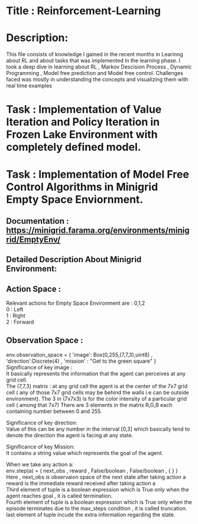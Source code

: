 # Title : Reinforcement-Learning

# Description:
This file consists of knowledge I gained in the recent months in Learinng about RL and about tasks that was implemented in the learning phase.
I took a deep dive in learning about RL , Markov Descision Process , Dynamic Programming , Model free prediction and Model free control.
Challenges faced was mostly in understanding the concepts and visualizing them with real time examples

# Task  : Implementation of Value Iteration and Policy Iteration in Frozen Lake Environment with completely defined model.



# Task : Implementation of Model Free Control Algorithms in Minigrid Empty Space Enviornment.

## Documentation : https://minigrid.farama.org/environments/minigrid/EmptyEnv/
## Detailed Description About Minigrid Environment:
## Action Space : 
Relevant actions for Empty Space Environment are :  0,1,2  
0 : Left   
1 : Right  
2 : Forward  

## Observation Space : 
env.observation_space = { 'image': Box(0,255,(7,7,3),uint8) , 'direction':Discrete(4) , 'mission' : "Get to the green square" }  
Significance of key image :  
It basically represents the information that the agent can perceives at any grid cell.  
The (7,7,3) matrix : at any grid cell the agent is at the center of the 7x7 grid cell ( any of those 7x7 grid cells may be behind the walls i.e can be outside environment). 
The 3 in (7x7x3) is for the color intensity of a particular grid cell ( among that 7x7) There are 3 elements in the matrix R,G,B each containing number between 0 and 255.  

Significance of key direction:  
Value of this can be any number in the interval [0,3] which basically tend to denote the direction the agent is facing at any state.  

Significance of key Mission:    
It contains a string value which represents the goal of the agent.  

When we take any action a:  
env.step(a) = ( next_obs , reward , False/boolean ,  False/boolean , { } )  
Here , next_obs is observaion space of the next state after taking action a   
       reward is the immediate reward received after taking action a   
       Third element of tuple is a boolean expression which is True only when the agent reaches goal , it is called termination.  
       Fourth element of tuple is a boolean expression which is True only when the episode terminates due to the max_steps condition , it is called truncation.  
       last element of tuple incude the extra information regarding the state.  
       




    


